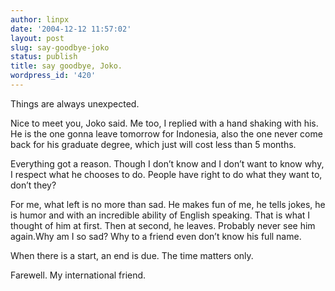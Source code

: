 ```yaml
---
author: linpx
date: '2004-12-12 11:57:02'
layout: post
slug: say-goodbye-joko
status: publish
title: say goodbye, Joko.
wordpress_id: '420'
---
```


Things are always unexpected.


Nice to meet you, Joko said. Me too, I replied with a hand shaking with his.
He is the one gonna leave tomorrow for Indonesia, also the one never come back
for his graduate degree, which just will cost less than 5 months.


Everything got a reason. Though I don’t know and I don’t want to know why, I
respect what he chooses to do. People have right to do what they want to,
don’t they?


For me, what left is no more than sad. He makes fun of me, he tells jokes, he
is humor and with an incredible ability of English speaking. That is what I
thought of him at first. Then at second, he leaves. Probably never see him
again.Why am I so sad? Why to a friend even don’t know his full name.


When there is a start, an end is due. The time matters only.


Farewell. My international friend.

